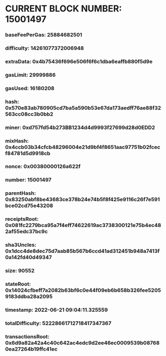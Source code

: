 # CURRENT BLOCK NUMBER: 15001497

### baseFeePerGas: 25884682501
### difficulty: 14261077372006948
### extraData: 0x4b75436f696e506f6f6c1dba6eaffb880f5d9e
### gasLimit: 29999886
### gasUsed: 16180208
### hash: 0x570e83ab780905cd7ba5a590b53e67da173aedff76ae88f32563cc08cc3b0bb2
### miner: 0xd757fd54b273BB1234d4d9993f27699d28d0EDD2
### mixHash: 0x4ccb03b34cfcb48296004e21d9bf4f8651aac97751b02fcecf84781d5d9918cb
### nonce: 0x00380000126a622f
### number: 15001497
### parentHash: 0x83250abf8be43683ce378b24e74b5f8f425e9116c26f7e591bce02cd75e43208
### receiptsRoot: 0x081fc2279bca95a7f4eff74622619ac3738300121e75b4ec482af55edc37bc9c
### sha3Uncles: 0x1dcc4de8dec75d7aab85b567b6ccd41ad312451b948a7413f0a142fd40d49347
### size: 90552
### stateRoot: 0x14024cfbeff7a2082b63bf6c0e44f09eb6b658b326fee52059183ddba28a2095
### timestamp: 2022-06-21 09:04:11.325559
### totalDifficulty: 52228661712718417347367
### transactionsRoot: 0x6d9a82a42a4c40c642ac4edc9d2ee46ec0009539b087680ea27264b19ffc41ec
